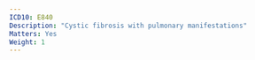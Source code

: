 ```yaml
---
ICD10: E840
Description: "Cystic fibrosis with pulmonary manifestations"
Matters: Yes
Weight: 1
---
```


